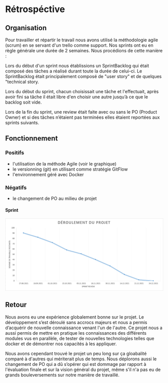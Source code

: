 # Rétrospéctive

## Organisation

Pour travailler et répartir le travail nous avons utilisé la méthodologie agile (scrum) en se servant d'un trello comme support. Nos sprints ont eu en règle générale une durée de 2 semaines.
Nous procédions de cette manière :

Lors du début d'un sprint nous établissions un SprintBacklog qui était composé des tâches a réalisé durant toute la durée de celui-ci.
Le SprintBacklog était principalement composé de "user story" et de quelques "technical story.

Lors du début du sprint, chacun choisissait une tâche et l'effectuait, après avoir fini sa tâche il était libre d'en choisir une autre jusqu’à ce que le backlog soit vide.

Lors de la fin du sprint, une review était faite avec ou sans le PO (Product Owner) et si des tâches n’étaient pas terminées elles étaient reportées aux sprints suivants.

## Fonctionnement

### Positifs

- l'utilisation de la méthode Agile (voir le graphique)
- le versionning (git) en utilisant comme stratégie GitFlow
- l'environnement géré avec Docker

### Négatifs

- le changement de PO au milieu de projet

#### Sprint

![Sprint](/docs/diagrams/SprintGraph.PNG)

## Retour

Nous avons eu une expérience globalement bonne sur le projet. Le développement s’est déroulé sans accrocs majeurs et nous a permis d’acquérir de nouvelle connaissance venant l'un de l'autre. Ce projet nous a aussi permis de mettre en pratique les connaissances des différents modules vus en parallèle, de tester de nouvelles technologies telles que docker et de démontrer nos capacités à les appliquer.

Nous avons cependant trouvé le projet un peu long sur ça gloabalité comparé à d'autres qui mériterait plus de temps. Nous déplorons aussi le changement de PO qui a dû s’opérer qui est dommage par rapport à l'évaluation finale et sur la vision général du projet, même s'il n'a pas eu de grands bouleversements sur notre manière de travaillé.
